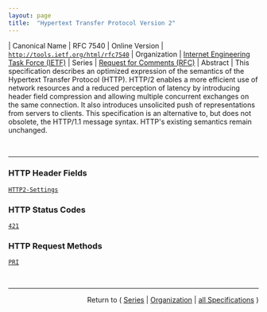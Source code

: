 ```yaml
---
layout: page
title:  "Hypertext Transfer Protocol Version 2"
---
```


| Canonical Name | RFC 7540
| Online Version | [`http://tools.ietf.org/html/rfc7540`](http://tools.ietf.org/html/rfc7540)
| Organization | [Internet Engineering Task Force (IETF)](..)
| Series | [Request for Comments (RFC)](.)
| Abstract | This specification describes an optimized expression of the semantics of the Hypertext Transfer Protocol (HTTP). HTTP/2 enables a more efficient use of network resources and a reduced perception of latency by introducing header field compression and allowing multiple concurrent exchanges on the same connection. It also introduces unsolicited push of representations from servers to clients. This specification is an alternative to, but does not obsolete, the HTTP/1.1 message syntax. HTTP's existing semantics remain unchanged.

<br/>
<hr/>

### HTTP Header Fields

[`HTTP2-Settings`](/concepts/http-header/HTTP2-Settings "A request that upgrades from HTTP/1.1 to HTTP/2 MUST include exactly one &#34;HTTP2-Settings&#34; header field. The &#34;HTTP2-Settings&#34; header field is a connection-specific header field that includes parameters that govern the HTTP/2 connection, provided in anticipation of the server accepting the request to upgrade.")

### HTTP Status Codes

[`421`](/concepts/http-status-code/421 "The 421 (Misdirected Request) status code indicates that the request was directed at a server that is not able to produce a response. This can be sent by a server that is not configured to produce responses for the combination of scheme and authority that are included in the request URI.")

### HTTP Request Methods

[`PRI`](/concepts/http-method/PRI "This method is never used by an actual client. This method will appear to be used when an HTTP/1.1 server or intermediary attempts to parse an HTTP/2 connection preface.")



<br/>
<hr/>

<p style="text-align: right">Return to ( <a href="./">Series</a> | <a href="../">Organization</a> | <a href="../../">all Specifications</a> )</p>